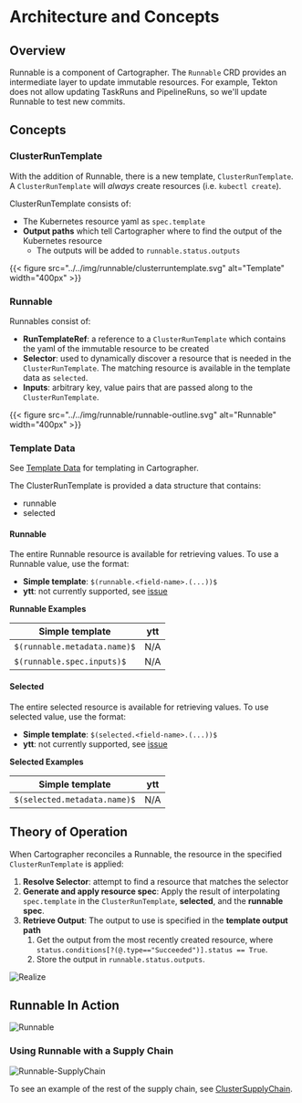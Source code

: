 # Architecture and Concepts

## Overview

Runnable is a component of Cartographer. The `Runnable` CRD provides an intermediate layer to update 
immutable resources. For example, Tekton does not allow updating TaskRuns and PipelineRuns, so we'll update Runnable to
test new commits.

## Concepts
[comment]: <> (### Edge vs level-driven triggers)
[comment]: <> (TODO)

### ClusterRunTemplate
With the addition of Runnable, there is a new template, `ClusterRunTemplate`. A `ClusterRunTemplate` will _always_
create resources (i.e. `kubectl create`).

ClusterRunTemplate consists of:
* The Kubernetes resource yaml as `spec.template`
* **Output paths** which tell Cartographer where to find the output of the Kubernetes resource
  * The outputs will be added to `runnable.status.outputs`

  
{{< figure src="../../img/runnable/clusterruntemplate.svg" alt="Template" width="400px" >}}

### Runnable
Runnables consist of:
* **RunTemplateRef**: a reference to a `ClusterRunTemplate` which contains the yaml of the immutable resource to be
created
* **Selector**: used to dynamically discover a resource that is needed in the `ClusterRunTemplate`. The matching resource
is available in the template data as `selected`.
* **Inputs**: arbitrary key, value pairs that are passed along to the `ClusterRunTemplate`.

{{< figure src="../../img/runnable/runnable-outline.svg" alt="Runnable" width="400px" >}}

### Template Data
See [Template Data](../../templating#template-data) for templating in Cartographer.

The ClusterRunTemplate is provided a data structure that contains:
- runnable
- selected

#### Runnable
The entire Runnable resource is available for retrieving values. To use a Runnable value, use the format:

- **Simple template**: `$(runnable.<field-name>.(...))$`
- **ytt**: not currently supported, see [issue](https://github.com/vmware-tanzu/cartographer/issues/214)

**Runnable Examples**

| Simple template | ytt | 
| ----------- | ----------- | 
| `$(runnable.metadata.name)$`| N/A | 
| `$(runnable.spec.inputs)$`| N/A | 

#### Selected
The entire selected resource is available for retrieving values. To use selected value, use the format:

- **Simple template**: `$(selected.<field-name>.(...))$`
- **ytt**: not currently supported, see [issue](https://github.com/vmware-tanzu/cartographer/issues/214)

**Selected Examples**

| Simple template | ytt | 
| ----------- | ----------- | 
| `$(selected.metadata.name)$`| N/A |

## Theory of Operation

When Cartographer reconciles a Runnable, the resource in the specified `ClusterRunTemplate` is applied:

1. **Resolve Selector**: attempt to find a resource that matches the selector
2. **Generate and apply resource spec**: Apply the result of interpolating `spec.template` in the `ClusterRunTemplate`, 
**selected**, and the **runnable spec**.
3. **Retrieve Output**: The output to use is specified in the **template output path**
   1. Get the output from the most recently created resource, where `status.conditions[?(@.type=="Succeeded")].status == True`.
   2. Store the output in `runnable.status.outputs`.

![Realize](../../img/runnable/runnable-realize-new.jpg)
<!-- https://miro.com/app/board/uXjVOeb8u5o=/ -->


## Runnable In Action

![Runnable](../../img/runnable/runnable-new.jpg)

### Using Runnable with a Supply Chain

![Runnable-SupplyChain](../../img/runnable/runnable-supplychain-new.jpg)

To see an example of the rest of the supply chain, see [ClusterSupplyChain](../architecture#clustersupplychain).
